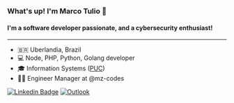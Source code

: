 ### What's up! I'm Marco Tulio 👋

#### I'm a software developer passionate, and a cybersecurity enthusiast!
---

- 🇧🇷 Uberlandia, Brazil
- 💻 Node, PHP, Python, Golang developer
- 🎓 Information Systems ([PUC](https://pucminas.br/))
- 👨‍💻 Engineer Manager at @mz-codes

[![Linkedin Badge](https://img.shields.io/badge/-LinkedIn-blue?style=flat&logo=Linkedin&logoColor=white&link=https://www.linkedin.com/in/marcotuliocnd/)](https://www.linkedin.com/in/marcotuliocnd/)
[![Outlook](https://img.shields.io/badge/-Outlook-blue?style=flat&logo=microsoft-outlook&logoColor=white&link=mailto:marcotuliocandeo@outlook.com)](mailto:marcotuliocandeo@outlook.com)

